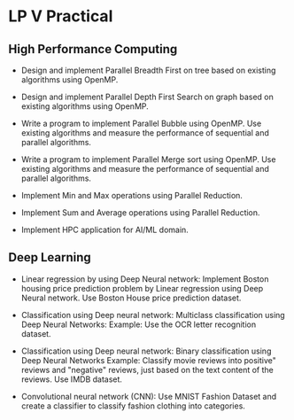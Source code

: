 # LP V Practical 

## High Performance Computing 

- Design and implement Parallel Breadth First on tree based on existing algorithms using OpenMP. 

- Design and implement Parallel Depth First Search on graph based on existing algorithms using OpenMP. 

- Write a program to implement Parallel Bubble using OpenMP. Use existing algorithms and measure the performance of sequential and parallel algorithms. 

- Write a program to implement Parallel Merge sort using OpenMP. Use existing algorithms and measure the performance of sequential and parallel algorithms. 

- Implement Min and Max operations using Parallel Reduction. 

- Implement Sum and Average operations using Parallel Reduction. 

- Implement HPC application for AI/ML domain. 

## Deep Learning 

- Linear regression by using Deep Neural network: Implement Boston housing price prediction problem by Linear regression using Deep Neural network. Use Boston House price prediction dataset. 

- Classification using Deep neural network: Multiclass classification using Deep Neural Networks: Example: Use the OCR letter recognition dataset. 

- Classification using Deep neural network: Binary classification using Deep Neural Networks Example: Classify movie reviews into positive" reviews and "negative" reviews, just based on the text content of the reviews. Use IMDB dataset.

- Convolutional neural network (CNN): Use MNIST Fashion Dataset and create a classifier to classify fashion clothing into categories. 


